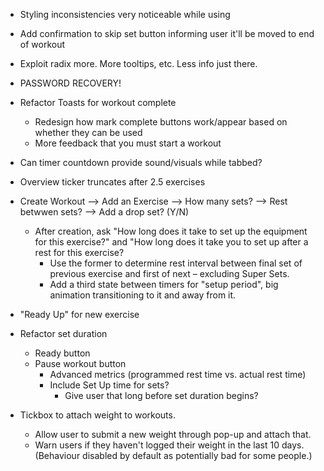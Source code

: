 
- Styling inconsistencies very noticeable while using
- Add confirmation to skip set button informing user it'll be moved to end of workout
- Exploit radix more. More tooltips, etc. Less info just there.



- PASSWORD RECOVERY!

- Refactor Toasts for workout complete
    - Redesign how mark complete buttons work/appear based on whether they can be used
    - More feedback that you must start a workout


- Can timer countdown provide sound/visuals while tabbed?

- Overview ticker truncates after 2.5 exercises


- Create Workout --> Add an Exercise --> How many sets? --> Rest betwwen sets? --> Add a drop set? (Y/N)
    - After creation, ask "How long does it take to set up the equipment for this exercise?" and "How long does it take you to set up after a rest for this exercise?
       - Use the former to determine rest interval between final set of previous exercise and first of next – excluding Super Sets.
       - Add a third state between timers for "setup period", big animation transitioning to it and away from it.

- "Ready Up" for new exercise
- Refactor set duration
    - Ready button
    - Pause workout button
        - Advanced metrics (programmed rest time vs. actual rest time)
        - Include Set Up time for sets?
            - Give user that long before set duration begins?

- Tickbox to attach weight to workouts.
    - Allow user to submit a new weight through pop-up and attach that.
    - Warn users if they haven't logged their weight in the last 10 days. (Behaviour disabled by default as potentially bad for some people.)